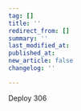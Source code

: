 ```yaml
---
tag: []
title: ''
redirect_from: []
summary: ''
last_modified_at: 
published_at: 
new_article: false
changelog: ''

---
```

Deploy 306